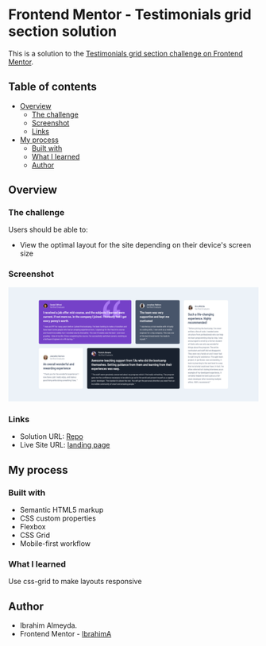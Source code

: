# Frontend Mentor - Testimonials grid section solution

This is a solution to the [Testimonials grid section challenge on Frontend Mentor](https://www.frontendmentor.io/challenges/testimonials-grid-section-Nnw6J7Un7).

## Table of contents

- [Overview](#overview)
  - [The challenge](#the-challenge)
  - [Screenshot](#screenshot)
  - [Links](#links)
- [My process](#my-process)
  - [Built with](#built-with)
  - [What I learned](#what-i-learned)
  - [Author](#author)

## Overview

### The challenge

Users should be able to:

- View the optimal layout for the site depending on their device's screen size

### Screenshot

![](./screenshot/desktop.png)

### Links

- Solution URL: [Repo](https://github.com/Ibrahim-003/juniorProject_3)
- Live Site URL: [landing page](https://ibrahim-003.github.io/juniorProject_3/)

## My process

### Built with

- Semantic HTML5 markup
- CSS custom properties
- Flexbox
- CSS Grid
- Mobile-first workflow

### What I learned

Use css-grid to make layouts responsive
  

## Author

- Ibrahim Almeyda. 
- Frontend Mentor - [IbrahimA](https://www.frontendmentor.io/profile/Ibrahim-003)
